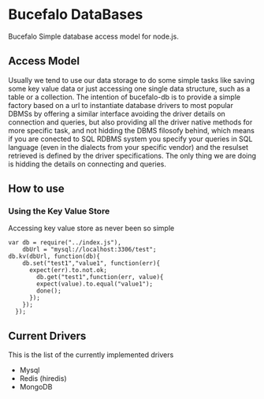 Bucefalo DataBases
=============

Bucefalo Simple database access model for node.js.


Access Model
------------

Usually we tend to use our data storage to do some simple tasks like saving some key value data or just accessing one single data structure, such as a table or a collection. The intention of bucefalo-db is to provide a simple factory based on a url to instantiate database drivers to most popular DBMSs by offering a similar interface avoiding the driver details on connection and queries, but also providing all the driver native methods for more specific task, and not hidding the DBMS filosofy behind, which means if you are conected to SQL RDBMS system you specify your queries in SQL language (even in the dialects from your specific vendor) and the resulset retrieved is defined by the driver specifications. The only thing we are doing is hidding the details on connecting and queries.

How to use
------------

### Using the Key Value Store
Accessing key value store as never been so simple

    var db = require("../index.js"),
        dbUrl = "mysql://localhost:3306/test";
    db.kv(dbUrl, function(db){
        db.set("test1","value1", function(err){
          expect(err).to.not.ok;
            db.get("test1",function(err, value){
            expect(value).to.equal("value1");
            done();
          });
        });
      });


Current Drivers
---------------
This is the list of the currently implemented drivers

* Mysql
* Redis (hiredis)
* MongoDB